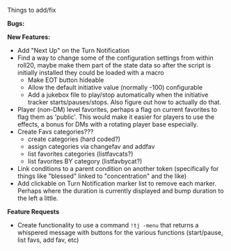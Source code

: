 Things to add/fix  
  
  
**Bugs:**  
  
  
  
**New Features:**  
* Add "Next Up" on the Turn Notification
* Find a way to change some of the configuration settings from within roll20, maybe make them part of the state data so after the script is initially installed they could be loaded with a macro  
  * Make EOT button hideable
  * Allow the default initiative value (normally -100) configurable
  * Add a jukebox file to play/stop automatically when the initiative tracker starts/pauses/stops.  Also figure out how to actually do that.
* Player (non-DM) level favorites, perhaps a flag on current favorites to flag them as 'public'.  This would make it easier for players to use the effects, a bonus for DMs with a rotating player base especially.
* Create Favs categories???  
  * create categories (hard coded?)
  * assign categories via changefav and addfav
  * list favorites categories (listfavcats?)
  * list favorites BY category (listfavbycat?)
* Link conditions to a parent condition on another token (specifically for things like "blessed" linked to "concentration" and the like)  
* Add clickable on Turn Notification marker list to remove each marker.  Perhaps where the duration is currently displayed and bump duration to the left a little.  


**Feature Requests**
* Create functionality to use a command `!tj -menu` that returns a whispered message with buttons for the various functions (start/pause, list favs, add fav, etc)

